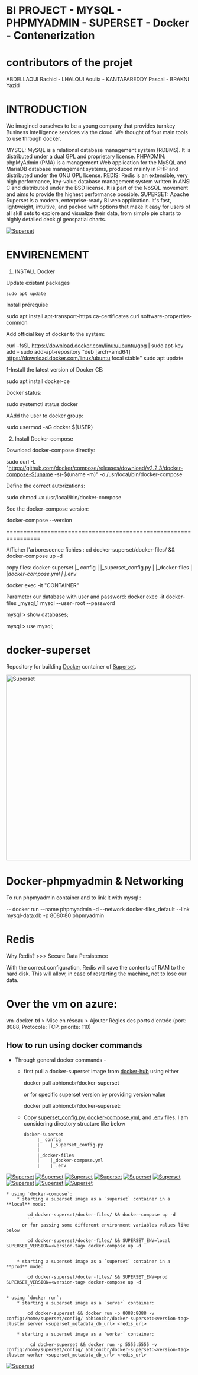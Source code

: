 # BI PROJECT - MYSQL - PHPMYADMIN - SUPERSET - Docker - Contenerization

# contributors of the projet
ABDELLAOUI Rachid - LHALOUI Aoulia - KANTAPAREDDY Pascal - BRAKNI Yazid

# INTRODUCTION
 
We imagined ourselves to be a young company that provides turnkey Business Intelligence services via the cloud.
We thought of four main tools to use through docker.
 
MYSQL:
 MySQL is a relational database management system (RDBMS). It is distributed under a dual GPL and proprietary license.
PHPADMIN: 
phpMyAdmin (PMA) is a management Web application for the MySQL and MariaDB database management systems, produced mainly in PHP and distributed under the GNU GPL license.
REDIS:
 Redis is an extensible, very high performance, key-value database management system written in ANSI C and distributed under the BSD license. It is part of the NoSQL movement and aims to provide the highest performance possible.
SUPERSET: Apache Superset is a modern, enterprise-ready BI web application. It's fast, lightweight, intuitive, and packed with options that make it easy for users of all skill sets to explore and visualize their data, from simple pie charts to highly detailed deck.gl geospatial charts.

[<img src="architecure-applicative.png" alt="Superset">](architecure-applicative.png)


# ENVIRENEMENT

1. INSTALL Docker

Update existant packages

    sudo apt update   
       
Install prérequise 

sudo apt install apt-transport-https ca-certificates curl software-properties-common
      

Add official key of docker to the system:

curl -fsSL https://download.docker.com/linux/ubuntu/gpg | sudo apt-key add -
sudo add-apt-repository "deb [arch=amd64] https://download.docker.com/linux/ubuntu focal stable"
sudo apt update
      


1-Install the latest version of Docker CE:


sudo apt install docker-ce


Docker status:


sudo systemctl status docker
		

AAdd the user to docker group:


sudo usermod -aG docker ${USER}




2. Install Docker-compose

Download docker-compose directly:


sudo curl -L "https://github.com/docker/compose/releases/download/v2.2.3/docker-compose-$(uname -s)-$(uname -m)" -o /usr/local/bin/docker-compose


Define the correct autorizations:


sudo chmod +x /usr/local/bin/docker-compose
      
		

See the docker-compose version:


docker-compose --version
    
================================================================

Afficher l'arborescence fichies :
cd docker-superset/docker-files/ && docker-compose up -d


copy files:
docker-superset
     |_ config
     |    |_superset_config.py
     |
     |_docker-files
     |    |_docker-compose.yml
     |    |_.env

docker exec -it "CONTAINER"

Parameter our database with user and password:
docker exec -it docker-files _mysql_1 mysql --user=root --password

mysql > show databases;

mysql > use mysql;


# docker-superset
Repository for building [Docker](https://www.docker.com/) container of [Superset](https://hub.docker.com/r/abhioncbr/docker-superset).

[<img src="https://cloud.githubusercontent.com/assets/130878/20946612/49a8a25c-bbc0-11e6-8314-10bef902af51.png" alt="Superset" width="500"/>](https://superset.incubator.apache.org/tutorial.html)

# Docker-phpmyadmin & Networking
To run phpmyadmin container and to link it with mysql :

-- docker run --name phpmyadmin -d --network docker-files_default --link mysql-data:db -p 8080:80 phpmyadmin 

# Redis
Why Redis? >>> Secure Data Persistence

With the correct configuration, Redis will save the contents of RAM to the hard disk. This will allow, in case of restarting the machine, not to lose our data.
# Over the vm on azure:

vm-docker-td > Mise en réseau > Ajouter Règles des ports d'entrée (port: 8088, Protocole: TCP, priorité: 110)


## How to run using docker commands
* Through general docker commands -
    * first pull a docker-superset image from [docker-hub](https://hub.docker.com/r/abhioncbr/docker-superset/) using either
	
        
        docker pull abhioncbr/docker-superset
   
      or for specific superset version by providing version value    
        
        docker pull abhioncbr/docker-superset:<version-tag>
  
    
    * Copy [superset_config.py](config/superset_config.py), [docker-compose.yml](docker-files/docker-compose.yml), and [.env](docker-files/.env) files. I am considering directory structure like below
        ```
        docker-superset
             |_ config
             |    |_superset_config.py
             |
             |_docker-files
             |    |_docker-compose.yml
             |    |_.env
[<img src="Redis.PNG" alt="Superset">](Redis.PNG) 
[<img src="Step1.PNG" alt="Superset">](Step1.PNG) 
[<img src="Step1.PNG" alt="Superset">](Step1.PNG)
[<img src="Step2.PNG" alt="Superset">](Step2.PNG) 
[<img src="Step3.PNG" alt="Superset">](Step3.PNG) 
[<img src="Step4.PNG" alt="Superset">](Step4.PNG) 
[<img src="Step5.PNG" alt="Superset">](Step5.PNG) 
[<img src="Step6.PNG" alt="Superset">](Step6.png) 
[<img src="Step7.PNG" alt="Superset">](Step7.png) 

	
    * using `docker-compose`:
        * starting a superset image as a `superset` container in a **local** mode:
            
            cd docker-superset/docker-files/ && docker-compose up -d
            ```
          or for passing some different environment variables values like below
            
            cd docker-superset/docker-files/ && SUPERSET_ENV=local SUPERSET_VERSION=<version-tag> docker-compose up -d
              
        
        * starting a superset image as a `superset` container in a **prod** mode:
            
            cd docker-superset/docker-files/ && SUPERSET_ENV=prod SUPERSET_VERSION=<version-tag> docker-compose up -d
            ```
            
    * using `docker run`:    
        * starting a superset image as a `server` container:
            
            cd docker-superset && docker run -p 8088:8088 -v config:/home/superset/config/ abhioncbr/docker-superset:<version-tag> cluster server <superset_metadata_db_url> <redis_url>
           
        * starting a superset image as a `worker` container:
           
             cd docker-superset && docker run -p 5555:5555 -v config:/home/superset/config/ abhioncbr/docker-superset:<version-tag> cluster worker <superset_metadata_db_url> <redis_url>
      
      
         
   
   
   [<img src="Capture.PNG" alt="Superset">](Capture.PNG) 
